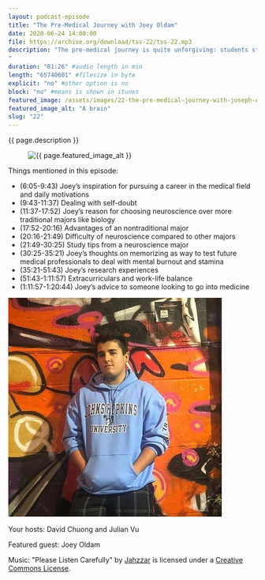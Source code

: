 ```yaml
---
layout: podcast-episode
title: "The Pre-Medical Journey with Joey Oldam"
date: 2020-06-24 14:08:00
file: https://archive.org/download/tss-22/tss-22.mp3
description: "The pre-medical journey is quite unforgiving: students strive to get the perfect GPA as well as balance extracurricular activities. In this episode, Joseph Oldham discusses his journey as a neuroscience premedical student; join us as we talk about extracurriculars, study habits, and the nuances of being a nontraditional major.
"
duration: "81:26" #audio length in min
length: "65740601" #filesize in byte
explicit: "no" #other option is no
block: "no" #means is shown in itunes
featured_image: /assets/images/22-the-pre-medical-journey-with-joseph-oldham/feature.jpg
featured_image_alt: "A brain"
slug: "22"
---
```


{{ page.description }}

<figure class="figure">
    <img src="{{ page.featured_image }}" alt="{{ page.featured_image_alt }}" class="mx-auto mt-5 mb-2 d-block w-75" />
</figure>

Things mentioned in this episode:

- (6:05-9:43) Joey’s inspiration for pursuing a career in the medical field and daily motivations
- (9:43-11:37) Dealing with self-doubt
- (11:37-17:52) Joey’s reason for choosing neuroscience over more traditional majors like biology
- (17:52-20:16) Advantages of an nontraditional major
- (20:16-21:49) Difficulty of neuroscience compared to other majors
- (21:49-30:25) Study tips from a neuroscience major
- (30:25-35:21) Joey’s thoughts on memorizing as way to test future medical professionals to deal with mental burnout and stamina 
- (35:21-51:43) Joey’s research experiences
- (51:43-1:11:57) Extracurriculars and work-life balance 
- (1:11:57-1:20:44) Joey’s advice to someone looking to go into medicine


<div class="container">
    <img src="/assets/images/22-the-pre-medical-journey-with-joseph-oldham/joey.jpg" alt="A profile picture of Joey Oldam" class="mx-auto mt-5 mb-2 d-block mw-75">
</div>

Your hosts: David Chuong and Julian Vu

Featured guest: Joey Oldam

Music: "Please Listen Carefully" by [Jahzzar](https://soundcloud.com/jahzzar) is licensed under a [Creative Commons License](http://creativecommons.org/licenses/by-sa/3.0/).